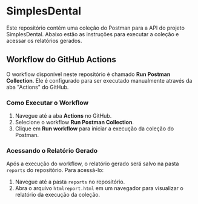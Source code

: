 # SimplesDental

Este repositório contém uma coleção do Postman para a API do projeto SimplesDental. Abaixo estão as instruções para executar a coleção e acessar os relatórios gerados.



## Workflow do GitHub Actions

O workflow disponível neste repositório é chamado **Run Postman Collection**. Ele é configurado para ser executado manualmente através da aba "Actions" do GitHub.


### Como Executar o Workflow

1. Navegue até a aba **Actions** no GitHub.
2. Selecione o workflow **Run Postman Collection**.
3. Clique em **Run workflow** para iniciar a execução da coleção do Postman.


### Acessando o Relatório Gerado

Após a execução do workflow, o relatório gerado será salvo na pasta `reports` do repositório. Para acessá-lo:

1. Navegue até a pasta `reports` no repositório.
2. Abra o arquivo `htmlreport.html` em um navegador para visualizar o relatório da execução da coleção.

